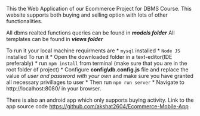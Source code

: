 This the Web Application  of our Ecommerce Project for DBMS Course. 
This website supports both buying and selling option with lots of other functionalities. 

All dbms realted functions queries can be found in ***models folder***
All templates can be found in ***views folder***
 
To run it your local machine requirments are
    * `mysql` installed
    * `Node JS` installed
To run it 
    * Open the downloaded folder in a text-editor(IDE preferably)
    * run `npm install` from terminal (make sure that you are in the root folder of project)
    * Configure **config\db.config.js** file and replace the value of *user and password with your own* and make sure you have granted all    necessary privillages to user 
    * Then run `npm run server` 
    * Navigate to http://localhost:8080/ in your browser.

There is also an android app which only supports buying activity. Link to the app source code https://github.com/akshat2604/Ecommerce-Mobile-App .